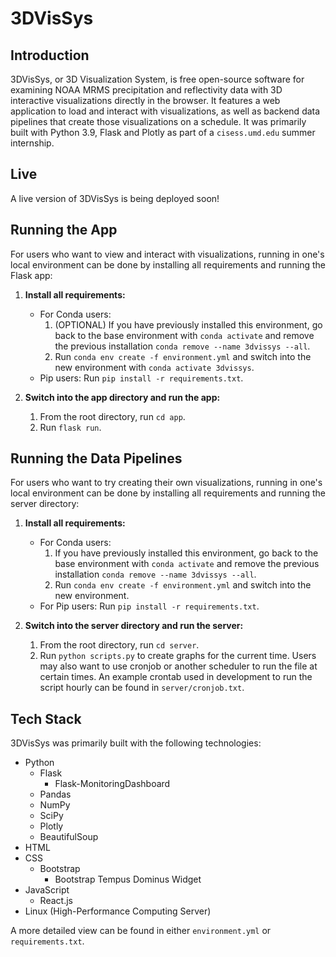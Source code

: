 # 3DVisSys
## Introduction
3DVisSys, or 3D Visualization System, is free open-source software for examining NOAA MRMS precipitation and reflectivity data with 3D interactive visualizations directly in the browser. It features a web application to load and interact with visualizations, as well as backend data pipelines that create those visualizations on a schedule. It was primarily built with Python 3.9, Flask and Plotly as part of a `cisess.umd.edu` summer internship.

## Live
A live version of 3DVisSys is being deployed soon!

## Running the App
For users who want to view and interact with visualizations, running in one's local environment can be done by installing all requirements and running the Flask app:

1. **Install all requirements:**
    - For Conda users: 
        1. (OPTIONAL) If you have previously installed this environment, go back to the base environment with `conda activate` and remove the previous installation `conda remove --name 3dvissys --all`.
        2. Run `conda env create -f environment.yml` and switch into the new environment with `conda activate 3dvissys`.
    - Pip users: Run `pip install -r requirements.txt`.

2. **Switch into the app directory and run the app:**
    1. From the root directory, run `cd app`.
    2. Run `flask run`.

## Running the Data Pipelines
For users who want to try creating their own visualizations, running in one's local environment can be done by installing all requirements and running the server directory:

1. **Install all requirements:**
    - For Conda users: 
        1. If you have previously installed this environment, go back to the base environment with `conda activate` and remove the previous installation `conda remove --name 3dvissys --all`.
        2. Run `conda env create -f environment.yml` and switch into the new environment.
    - For Pip users: Run `pip install -r requirements.txt`.

2. **Switch into the server directory and run the server:**
    1. From the root directory, run `cd server`.
    2. Run `python scripts.py` to create graphs for the current time. Users may also want to use cronjob or another scheduler to run the file at certain times. An example crontab used in development to run the script hourly can be found in `server/cronjob.txt`.
  
## Tech Stack
3DVisSys was primarily built with the following technologies:
- Python
    - Flask
        - Flask-MonitoringDashboard
    - Pandas
    - NumPy
    - SciPy
    - Plotly
    - BeautifulSoup
- HTML
- CSS
    - Bootstrap
        - Bootstrap Tempus Dominus Widget
- JavaScript
    - React.js
- Linux (High-Performance Computing Server) 

A more detailed view can be found in either `environment.yml` or `requirements.txt`.
